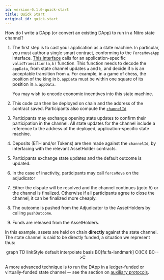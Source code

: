 ```yaml
---
id: version-0.1.0-quick-start
title: Quick Start
original_id: quick-start
---
```


How do I write a DApp (or convert an existing DApp) to run in a Nitro state channel?

1. The first step is to cast your application as a state machine. In particular, you must author a single smart contract, conforming to the `ForceMoveApp` interface. [This interface](./adjudicator/transition-rules#application-specific-transition-rules) calls for an application-specific `validTransition(a,b)` function. This function needs to decode the `appData`, from state channel updates `a` and `b`, and decide if `b` is an acceptable transition from `a`. For example, in a game of chess, the position of the king in `b.appData` must be within one square of its position in `a.appData`.

   You may wish to encode economic incentives into this state machine.

2. This code can then be deployed on chain and the address of the contract saved. Participants also compute the [`channelId`](./adjudicator/state-format#ChannelId).
3. Participants may exchange opening state updates to confirm their participation in the channel. All state updates for the channel include a reference to the address of the deployed, application-specific state machine.
4. Deposits (ETH and/or Tokens) are then made against the `channelId`, by interfacing with the relevant AssetHolder contracts.
5. Participants exchange state updates and the default outcome is updated.
6. In the case of inactivity, participants may call `forceMove` on the adjudicator
7. Either the dispute will be resolved and the channel continues (goto 5) or the channel is finalized. Otherwise if all participants agree to close the channel, it can be finalized more cheaply.
8. The outcome is pushed from the Adjudicator to the AssetHolders by calling `pushOutcome`.
9. Funds are released from the AssetHolders.

In this example, assets are held on chain **directly** against the state channel. The state channel is said to be directly funded, a situation we represent thus:

<div class="mermaid" align="center">
graph TD
linkStyle default interpolate basis
BC[fa:fa-landmark]
C((C))
BC-->C
</div>

A more advanced technique is to run the DApp in a ledger-funded or virtually-funded state channel -- see the section on [auxiliary protocols](./auxiliary-protocols).
